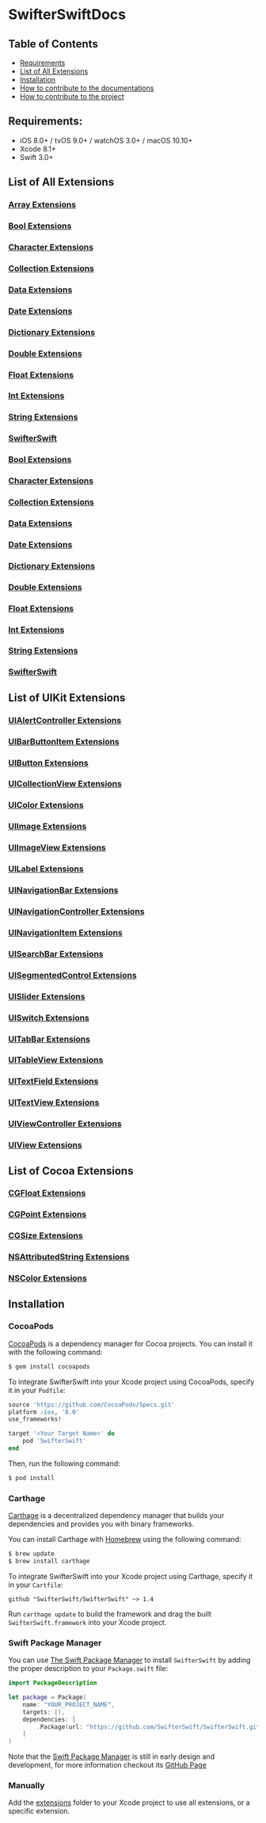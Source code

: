 # SwifterSwiftDocs

## Table of Contents
- [Requirements](#requirements)
- [List of All Extensions](#list-of-all-extensions)
- [Installation](#installation)
- [How to contribute to the documentations](https://github.com/SwifterSwift/SwifterSwiftDocs/blob/stable/CONTRIBUTING.md)
- [How to contribute to the project](https://github.com/SwifterSwift/SwifterSwift/blob/stable/CONTRIBUTING.md)

## Requirements:
- iOS 8.0+ / tvOS 9.0+ / watchOS 3.0+ / macOS 10.10+
- Xcode 8.1+
- Swift 3.0+

## List of All Extensions

### [Array Extensions](./Docs/ArrayExtensions.md)
### [Bool Extensions](./Docs/BoolExtensions.md)
### [Character Extensions](./Docs/CharacterExtensions.md)
### [Collection Extensions](./Docs/CollectionExtensions.md)
### [Data Extensions](./Docs/DataExtensions.md)
### [Date Extensions](./Docs/DateExtensions.md)
### [Dictionary Extensions](./Docs/DictionaryExtensions.md)
### [Double Extensions](./Docs/DoubleExtensions.md)
### [Float Extensions](./Docs/FloatExtensions.md)
### [Int Extensions](./Docs/IntExtensions.md)
### [String Extensions](./Docs/StringExtensions.md)
### [SwifterSwift](./Docs/SwifterSwift.md)
### [Bool Extensions](./Docs/BoolExtensions.md)
### [Character Extensions](./Docs/CharacterExtensions.md)
### [Collection Extensions](./Docs/CollectionExtensions.md)
### [Data Extensions](./Docs/DataExtensions.md)
### [Date Extensions](./Docs/DateExtensions.md)
### [Dictionary Extensions](./Docs/DictionaryExtensions.md)
### [Double Extensions](./Docs/DoubleExtensions.md)
### [Float Extensions](./Docs/FloatExtensions.md)
### [Int Extensions](./Docs/IntExtensions.md)
### [String Extensions](./Docs/StringExtensions.md)
### [SwifterSwift](./Docs/SwifterSwift.md)


## List of UIKit Extensions

### [UIAlertController Extensions](./Docs/UIKit/UIAlertControllerExtensions.md)
### [UIBarButtonItem Extensions](./Docs/UIKit/UIBarButtonItemExtensions.md)
### [UIButton Extensions](./Docs/UIKit/UIButtonExtensions.md)
### [UICollectionView Extensions](./Docs/UIKit/UICollectionViewExtensions.md)
### [UIColor Extensions](./Docs/UIKit/UIColorExtensions.md)
### [UIImage Extensions](./Docs/UIKit/UIImageExtensions.md)
### [UIImageView Extensions](./Docs/UIKit/UIImageViewExtensions.md)
### [UILabel Extensions](./Docs/UIKit/UILabelExtensions.md)
### [UINavigationBar Extensions](./Docs/UIKit/UINavigationBarExtensions.md)
### [UINavigationController Extensions](./Docs/UIKit/UINavigationControllerExtensions.md)
### [UINavigationItem Extensions](./Docs/UIKit/UINavigationItemExtensions.md)
### [UISearchBar Extensions](./Docs/UIKit/UISearchBarExtensions.md)
### [UISegmentedControl Extensions](./Docs/UIKit/UISegmentedControlExtensions.md)
### [UISlider Extensions](./Docs/UIKit/UISliderExtensions.md)
### [UISwitch Extensions](./Docs/UIKit/UISwitchExtensions.md)
### [UITabBar Extensions](./Docs/UIKit/UITabBarExtensions.md)
### [UITableView Extensions](./Docs/UIKit/UITableViewExtensions.md)
### [UITextField Extensions](./Docs/UIKit/UITextFieldExtensions.md)
### [UITextView Extensions](./Docs/UIKit/UITextViewExtensions.md)
### [UIViewController Extensions](./Docs/UIKit/UIViewControllerExtensions.md)
### [UIView Extensions](./Docs/UIKit/UIViewExtensions.md)


## List of Cocoa Extensions

### [CGFloat Extensions](./Docs/Cocoa/CGFloatExtensions.md)
### [CGPoint Extensions](./Docs/Cocoa/CGPointExtensions.md)
### [CGSize Extensions](./Docs/Cocoa/CGSizeExtensions.md)
### [NSAttributedString Extensions](./Docs/Cocoa/NSAttributedStringExtensions.md)
### [NSColor Extensions](./Docs/Cocoa/NSColorExtensions.md)


## Installation

### CocoaPods

[CocoaPods](http://cocoapods.org) is a dependency manager for Cocoa projects. You can install it with the following command:

```bash
$ gem install cocoapods
```

To integrate SwifterSwift into your Xcode project using CocoaPods, specify it in your `Podfile`:

```ruby
source 'https://github.com/CocoaPods/Specs.git'
platform :ios, '8.0'
use_frameworks!

target '<Your Target Name>' do
    pod 'SwifterSwift'
end
```

Then, run the following command:

```bash
$ pod install
```


### Carthage

[Carthage](https://github.com/Carthage/Carthage) is a decentralized dependency manager that builds your dependencies and provides you with binary frameworks.

You can install Carthage with [Homebrew](http://brew.sh/) using the following command:

```bash
$ brew update
$ brew install carthage
```

To integrate SwifterSwift into your Xcode project using Carthage, specify it in your `Cartfile`:

```ogdl
github "SwifterSwift/SwifterSwift" ~> 1.4
```

Run `carthage update` to build the framework and drag the built `SwifterSwift.framework` into your Xcode project.



### Swift Package Manager

You can use [The Swift Package Manager](https://swift.org/package-manager) to install `SwifterSwift` by adding the proper description to your `Package.swift` file:

```swift
import PackageDescription

let package = Package(
    name: "YOUR_PROJECT_NAME",
    targets: [],
    dependencies: [
        .Package(url: "https://github.com/SwifterSwift/SwifterSwift.git", versions: Version(1,4,0)..<Version(3, .max, .max)),
    ]
)
```

Note that the [Swift Package Manager](https://swift.org/package-manager) is still in early design and development, for more information checkout its [GitHub Page](https://github.com/apple/swift-package-manager)



### Manually

Add the [extensions](https://github.com/SwifterSwift/SwifterSwift/tree/stable/Source) folder to your Xcode project to use all extensions, or a specific extension.
